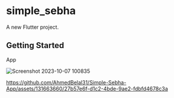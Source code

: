 # simple_sebha

A new Flutter project.

## Getting Started
App

![Screenshot 2023-10-07 100835](https://github.com/AhmedBelal31/Simple-Sebha-App/assets/131663660/6563b0f5-7e46-47db-b650-45c3fa992221)



https://github.com/AhmedBelal31/Simple-Sebha-App/assets/131663660/27b57e6f-d1c2-4bde-9ae2-fdbfd4678c3a



